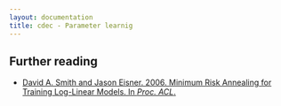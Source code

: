 ```yaml
---
layout: documentation
title: cdec - Parameter learnig
---
```


## Further reading
* [David A. Smith and Jason Eisner. 2006. Minimum Risk Annealing for Training Log-Linear Models. In *Proc. ACL*.](http://aclweb.org/anthology-new/P/P06/P06-2101.pdf)

